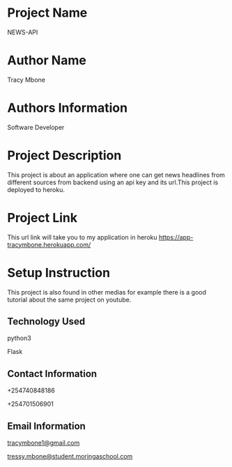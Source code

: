 # Project Name

NEWS-API

# Author Name

Tracy Mbone

# Authors Information

Software Developer

# Project Description 

This project is about an application where one can get news headlines from different sources  from backend using an api key and its url.This project is deployed to heroku. 

# Project Link

This url link will take you to my application in heroku https://app-tracymbone.herokuapp.com/

# Setup Instruction 

This project is also found in other medias for example there is a good tutorial about the same project on youtube.

## Technology Used

python3

Flask

## Contact Information

+254740848186

+254701506901

## Email Information 

tracymbone1@gmail.com

tressy.mbone@student.moringaschool.com



